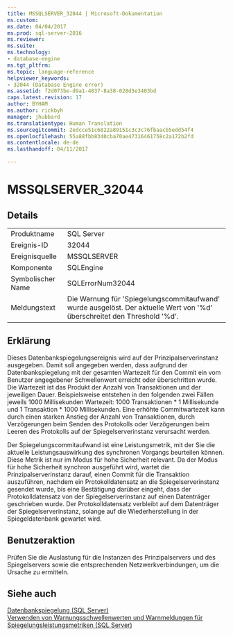 ```yaml
---
title: MSSQLSERVER_32044 | Microsoft-Dokumentation
ms.custom: 
ms.date: 04/04/2017
ms.prod: sql-server-2016
ms.reviewer: 
ms.suite: 
ms.technology:
- database-engine
ms.tgt_pltfrm: 
ms.topic: language-reference
helpviewer_keywords:
- 32044 (Database Engine error)
ms.assetid: f2d073be-d9a1-4837-8a38-028d3e3403bd
caps.latest.revision: 17
author: BYHAM
ms.author: rickbyh
manager: jhubbard
ms.translationtype: Human Translation
ms.sourcegitcommit: 2edcce51c6822a89151c3c3c76fbaacb5edd54f4
ms.openlocfilehash: 55a88fbb8340cba70ae47316461758c2a172b2fd
ms.contentlocale: de-de
ms.lasthandoff: 04/11/2017

---
```

# <a name="mssqlserver32044"></a>MSSQLSERVER_32044
  
## <a name="details"></a>Details  
  
|||  
|-|-|  
|Produktname|SQL Server|  
|Ereignis-ID|32044|  
|Ereignisquelle|MSSQLSERVER|  
|Komponente|SQLEngine|  
|Symbolischer Name|SQLErrorNum32044|  
|Meldungstext|Die Warnung für 'Spiegelungscommitaufwand' wurde ausgelöst. Der aktuelle Wert von '%d' überschreitet den Threshold '%d'.|  
  
## <a name="explanation"></a>Erklärung  
Dieses Datenbankspiegelungsereignis wird auf der Prinzipalserverinstanz ausgegeben. Damit soll angegeben werden, dass aufgrund der Datenbankspiegelung mit der gesamten Wartezeit für den Commit ein vom Benutzer angegebener Schwellenwert erreicht oder überschritten wurde. Die Wartezeit ist das Produkt der Anzahl von Transaktionen und der jeweiligen Dauer. Beispielsweise entstehen in den folgenden zwei Fällen jeweils 1000 Millisekunden Wartezeit: 1000 Transaktionen * 1 Millisekunde und 1 Transaktion \* 1000 Millisekunden. Eine erhöhte Commitwartezeit kann durch einen starken Anstieg der Anzahl von Transaktionen, durch Verzögerungen beim Senden des Protokolls oder Verzögerungen beim Leeren des Protokolls auf der Spiegelserverinstanz verursacht werden.  
  
Der Spiegelungscommitaufwand ist eine Leistungsmetrik, mit der Sie die aktuelle Leistungsauswirkung des synchronen Vorgangs beurteilen können. Diese Metrik ist nur im Modus für hohe Sicherheit relevant. Da der Modus für hohe Sicherheit synchron ausgeführt wird, wartet die Prinzipalserverinstanz darauf, einen Commit für die Transaktion auszuführen, nachdem ein Protokolldatensatz an die Spiegelserverinstanz gesendet wurde, bis eine Bestätigung darüber eingeht, dass der Protokolldatensatz von der Spiegelserverinstanz auf einen Datenträger geschrieben wurde. Der Protokolldatensatz verbleibt auf dem Datenträger der Spiegelserverinstanz, solange auf die Wiederherstellung in der Spiegeldatenbank gewartet wird.  
  
## <a name="user-action"></a>Benutzeraktion  
Prüfen Sie die Auslastung für die Instanzen des Prinzipalservers und des Spiegelservers sowie die entsprechenden Netzwerkverbindungen, um die Ursache zu ermitteln.  
  
## <a name="see-also"></a>Siehe auch  
[Datenbankspiegelung &#40;SQL Server&#41;](~/database-engine/database-mirroring/database-mirroring-sql-server.md)  
[Verwenden von Warnungsschwellenwerten und Warnmeldungen für Spiegelungsleistungsmetriken &#40;SQL Server&#41;](~/database-engine/database-mirroring/use-warning-thresholds-and-alerts-on-mirroring-performance-metrics-sql-server.md)  
  

